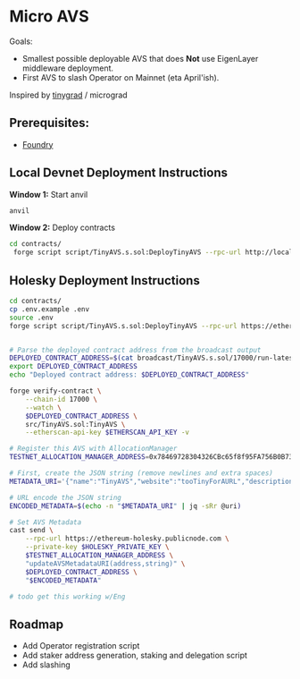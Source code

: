 # Micro AVS

Goals:
- Smallest possible deployable AVS that does **Not** use EigenLayer middleware deployment.
- First AVS to slash Operator on Mainnet (eta April'ish).

Inspired by [tinygrad](https://github.com/tinygrad/tinygrad) / micrograd

## Prerequisites:

* [Foundry](https://book.getfoundry.sh/getting-started/installation)

## Local Devnet Deployment Instructions

**Window 1:** Start anvil
```bash
anvil
```

**Window 2:** Deploy contracts
```bash
cd contracts/
 forge script script/TinyAVS.s.sol:DeployTinyAVS --rpc-url http://localhost:8545 --broadcast --private-key 0xac0974bec39a17e36ba4a6b4d238ff944bacb478cbed5efcae784d7bf4f2ff80
```

## Holesky Deployment Instructions
```bash
cd contracts/
cp .env.example .env
source .env
forge script script/TinyAVS.s.sol:DeployTinyAVS --rpc-url https://ethereum-holesky.publicnode.com --broadcast --private-key $HOLESKY_PRIVATE_KEY


# Parse the deployed contract address from the broadcast output
DEPLOYED_CONTRACT_ADDRESS=$(cat broadcast/TinyAVS.s.sol/17000/run-latest.json | jq -r '.transactions[0].contractAddress')
export DEPLOYED_CONTRACT_ADDRESS
echo "Deployed contract address: $DEPLOYED_CONTRACT_ADDRESS"

forge verify-contract \
    --chain-id 17000 \
    --watch \
    $DEPLOYED_CONTRACT_ADDRESS \
    src/TinyAVS.sol:TinyAVS \
    --etherscan-api-key $ETHERSCAN_API_KEY -v

# Register this AVS with AllocationManager
TESTNET_ALLOCATION_MANAGER_ADDRESS=0x78469728304326CBc65f8f95FA756B0B73164462

# First, create the JSON string (remove newlines and extra spaces)
METADATA_URI='{"name":"TinyAVS","website":"tooTinyForAURL","description":"Absolute smallest AVS possible","logo":"https://github.com/wesfloyd/tiny-avs/blob/main/assets/tinyavs.png?raw=true","twitter":"https://x.com/weswfloyd"}'

# URL encode the JSON string
ENCODED_METADATA=$(echo -n "$METADATA_URI" | jq -sRr @uri)

# Set AVS Metadata
cast send \
    --rpc-url https://ethereum-holesky.publicnode.com \
    --private-key $HOLESKY_PRIVATE_KEY \
    $TESTNET_ALLOCATION_MANAGER_ADDRESS \
    "updateAVSMetadataURI(address,string)" \
    $DEPLOYED_CONTRACT_ADDRESS \
    "$ENCODED_METADATA"

# todo get this working w/Eng


```




## Roadmap

* Add Operator registration script
* Add staker address generation, staking and delegation script
* Add slashing

